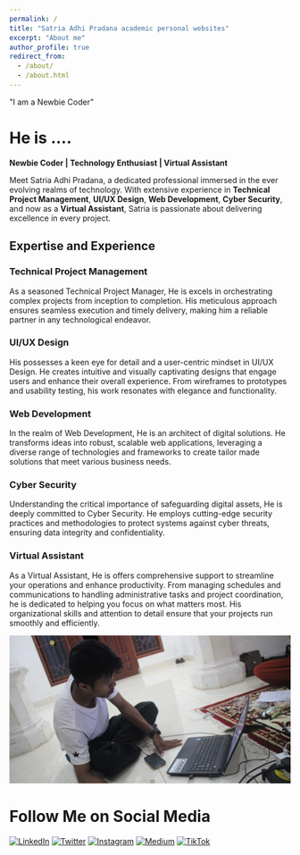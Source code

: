 ```yaml
---
permalink: /
title: "Satria Adhi Pradana academic personal websites"
excerpt: "About me"
author_profile: true
redirect_from: 
  - /about/
  - /about.html
---
```


"I am a Newbie Coder"

He is ....
======

**Newbie Coder | Technology Enthusiast | Virtual Assistant**

Meet Satria Adhi Pradana, a dedicated professional immersed in the ever evolving realms of technology. With extensive experience in **Technical Project Management**, **UI/UX Design**, **Web Development**, **Cyber Security**, and now as a **Virtual Assistant**, Satria is passionate about delivering excellence in every project.

## Expertise and Experience

### Technical Project Management
As a seasoned Technical Project Manager, He is excels in orchestrating complex projects from inception to completion. His meticulous approach ensures seamless execution and timely delivery, making him a reliable partner in any technological endeavor.

### UI/UX Design
His possesses a keen eye for detail and a user-centric mindset in UI/UX Design. He creates intuitive and visually captivating designs that engage users and enhance their overall experience. From wireframes to prototypes and usability testing, his work resonates with elegance and functionality.

### Web Development
In the realm of Web Development, He is an architect of digital solutions. He transforms ideas into robust, scalable web applications, leveraging a diverse range of technologies and frameworks to create tailor made solutions that meet various business needs.

### Cyber Security
Understanding the critical importance of safeguarding digital assets, He is deeply committed to Cyber Security. He employs cutting-edge security practices and methodologies to protect systems against cyber threats, ensuring data integrity and confidentiality.

### Virtual Assistant
As a Virtual Assistant, He is offers comprehensive support to streamline your operations and enhance productivity. From managing schedules and communications to handling administrative tasks and project coordination, he is dedicated to helping you focus on what matters most. His organizational skills and attention to detail ensure that your projects run smoothly and efficiently.


![Editing a markdown file](/images/editing-talk.png)


# Follow Me on Social Media

[![LinkedIn](https://img.shields.io/badge/LinkedIn-0077B5?style=for-the-badge&logo=linkedin&logoColor=white)](https://www.linkedin.com/in/satriaadhipradana)
[![Twitter](https://img.shields.io/badge/Twitter-1DA1F2?style=for-the-badge&logo=twitter&logoColor=white)](https://twitter.com/adhisquarepants)
[![Instagram](https://img.shields.io/badge/Instagram-E1306C?style=for-the-badge&logo=instagram&logoColor=white)](https://www.instagram.com/darkosint)
[![Medium](https://img.shields.io/badge/Medium-00AB6C?style=for-the-badge&logo=medium&logoColor=white)](https://medium.com/@satriaadhipradana)
[![TikTok](https://img.shields.io/badge/TikTok-69C9D0?style=for-the-badge&logo=tiktok&logoColor=white)](https://www.tiktok.com/@satriaadhipradana)

